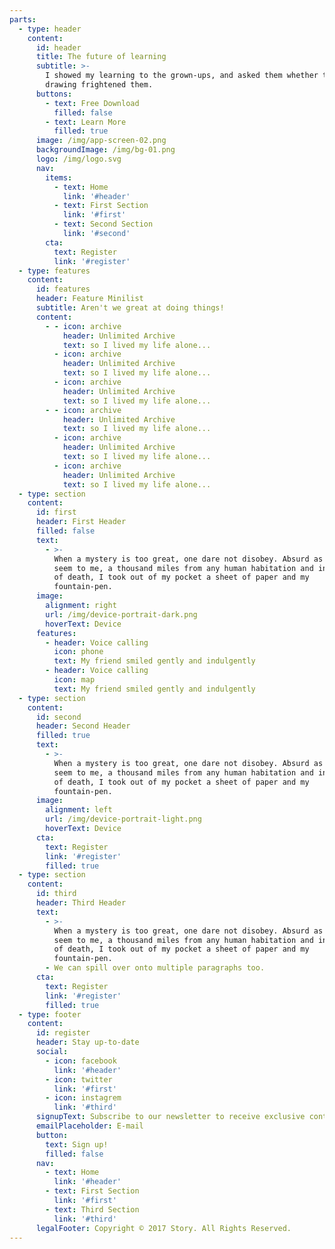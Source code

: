 ```yaml
---
parts:
  - type: header
    content:
      id: header
      title: The future of learning
      subtitle: >-
        I showed my learning to the grown-ups, and asked them whether the
        drawing frightened them.
      buttons:
        - text: Free Download
          filled: false
        - text: Learn More
          filled: true
      image: /img/app-screen-02.png
      backgroundImage: /img/bg-01.png
      logo: /img/logo.svg
      nav:
        items:
          - text: Home
            link: '#header'
          - text: First Section
            link: '#first'
          - text: Second Section
            link: '#second'
        cta:
          text: Register
          link: '#register'
  - type: features
    content:
      id: features
      header: Feature Minilist
      subtitle: Aren't we great at doing things!
      content:
        - - icon: archive
            header: Unlimited Archive
            text: so I lived my life alone...
          - icon: archive
            header: Unlimited Archive
            text: so I lived my life alone...
          - icon: archive
            header: Unlimited Archive
            text: so I lived my life alone...
        - - icon: archive
            header: Unlimited Archive
            text: so I lived my life alone...
          - icon: archive
            header: Unlimited Archive
            text: so I lived my life alone...
          - icon: archive
            header: Unlimited Archive
            text: so I lived my life alone...
  - type: section
    content:
      id: first
      header: First Header
      filled: false
      text:
        - >-
          When a mystery is too great, one dare not disobey. Absurd as it might
          seem to me, a thousand miles from any human habitation and in danger
          of death, I took out of my pocket a sheet of paper and my
          fountain-pen.
      image:
        alignment: right
        url: /img/device-portrait-dark.png
        hoverText: Device
      features:
        - header: Voice calling
          icon: phone
          text: My friend smiled gently and indulgently
        - header: Voice calling
          icon: map
          text: My friend smiled gently and indulgently
  - type: section
    content:
      id: second
      header: Second Header
      filled: true
      text:
        - >-
          When a mystery is too great, one dare not disobey. Absurd as it might
          seem to me, a thousand miles from any human habitation and in danger
          of death, I took out of my pocket a sheet of paper and my
          fountain-pen.
      image:
        alignment: left
        url: /img/device-portrait-light.png
        hoverText: Device
      cta:
        text: Register
        link: '#register'
        filled: true
  - type: section
    content:
      id: third
      header: Third Header
      text:
        - >-
          When a mystery is too great, one dare not disobey. Absurd as it might
          seem to me, a thousand miles from any human habitation and in danger
          of death, I took out of my pocket a sheet of paper and my
          fountain-pen.
        - We can spill over onto multiple paragraphs too.
      cta:
        text: Register
        link: '#register'
        filled: true
  - type: footer
    content:
      id: register
      header: Stay up-to-date
      social:
        - icon: facebook
          link: '#header'
        - icon: twitter
          link: '#first'
        - icon: instagrem
          link: '#third'
      signupText: Subscribe to our newsletter to receive exclusive content.
      emailPlaceholder: E-mail
      button:
        text: Sign up!
        filled: false
      nav:
        - text: Home
          link: '#header'
        - text: First Section
          link: '#first'
        - text: Third Section
          link: '#third'
      legalFooter: Copyright © 2017 Story. All Rights Reserved.
---
```

